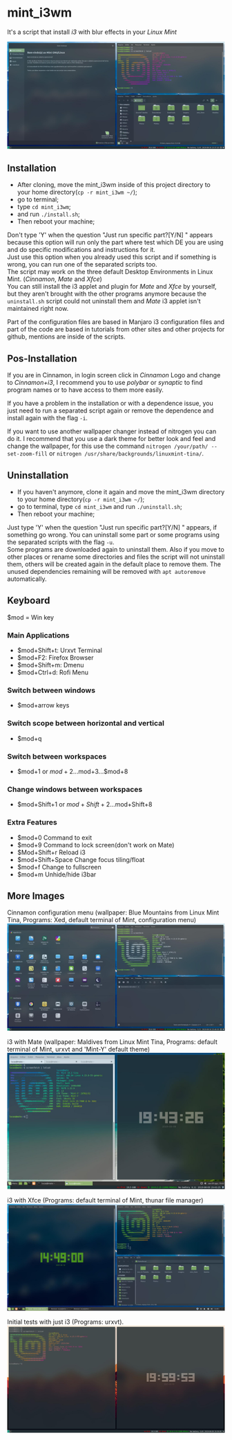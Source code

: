 # mint_i3wm
It's a script that install _i3_ with blur effects in your _Linux_ _Mint_

![Cinnamon](cinnamon.jpg)

## Installation

* After cloning, move the mint_i3wm inside of this project directory to your home directory(`cp -r mint_i3wm ~/`);
* go to terminal;
* type `cd mint_i3wm`; 
* and run `./install.sh`;
* Then reboot your machine;

Don't type 'Y' when the question "Just run specific part?[Y/N] " appears because this option will run only the part where test which DE you are using and do specific modifications and instructions for it. \
Just use this option when you already used this script and if something is wrong, you can run one of the separated scripts too. \
The script may work on the three default Desktop Environments in Linux Mint. (_Cinnamon_, _Mate_ and _Xfce_) \
You can still install the i3 applet and plugin for _Mate_ and _Xfce_ by yourself, but they aren't brought with the other programs anymore because the `uninstall.sh` script could not uninstall them and _Mate_ i3 applet isn't maintained right now.

Part of the configuration files are based in Manjaro i3 configuration files and part of the code are based in tutorials from other sites and other projects for github, mentions are inside of the scripts.

## Pos-Installation

If you are in Cinnamon, in login screen click in _Cinnamon_ Logo and change to _Cinnamon+i3_, I recommend you to use _polybar_ or _synaptic_ to find program names or to have access to them more easily.

If you have a problem in the installation or with a dependence issue, you just need to run a separated script again or remove the dependence and install again with the flag `-i`. 

If you want to use another wallpaper changer instead of nitrogen you can do it. I recommend that you use a dark theme for better look and feel and change the wallpaper, for this use the command `nitrogen /your/path/ --set-zoom-fill` or `nitrogen /usr/share/backgrounds/linuxmint-tina/`.

## Uninstallation

* If you haven't anymore, clone it again and move the mint_i3wm directory to your home directory(`cp -r mint_i3wm ~/`);
* go to terminal, type `cd mint_i3wm` and run `./uninstall.sh`;
* Then reboot your machine;

Just type 'Y' when the question "Just run specific part?[Y/N] " appears, if something go wrong. You can uninstall some part or some programs using the separated scripts with the flag `-u`. \
Some programs are downloaded again to uninstall them. Also if you move to other places or rename some directories and files the script will not uninstall them, others will be created again in the default place to remove them. The unused dependencies remaining will be removed with `apt autoremove` automatically.

## Keyboard
$mod = Win key
### Main Applications
* $mod+Shift+t: Urxvt Terminal
* $mod+F2: Firefox Browser
* $mod+Shift+m: Dmenu 
* $mod+Ctrl+d: Rofi Menu
### Switch between windows
* $mod+arrow keys
### Switch scope between horizontal and vertical
* $mod+q
### Switch between workspaces
* $mod+1 or $mod+2...$mod+3...$mod+8
### Change windows between workspaces
* $mod+Shift+1 or $mod+Shift+2...$mod+Shift+8
### Extra Features
* $mod+0 Command to exit
* $mod+9 Command to lock screen(don't work on Mate)
* $Mod+Shift+r Reload i3
* $mod+Shift+Space Change focus tiling/float
* $mod+f Change to fullscreen
* $mod+m Unhide/hide i3bar

## More Images

Cinnamon configuration menu (wallpaper: Blue Mountains from Linux Mint Tina, Programs: Xed, default terminal of Mint, configuration menu)
![Appearance](cinnamon-editor.jpg)

i3 with Mate (wallpaper: Maldives from Linux Mint Tina, Programs: default terminal of Mint, urxvt and 'Mint-Y' default theme)
![Mate](mate_i3.jpg)

i3 with Xfce (Programs: default terminal of Mint, thunar file manager)
![Xfce](i3xfce.jpg)

Initial tests with just i3 (Programs: urxvt).
![i3](i3.jpg)

